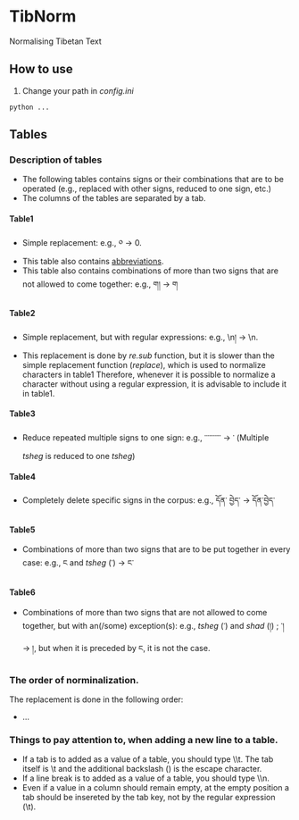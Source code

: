 # TibNorm
Normalising Tibetan Text

<!-- TODOs -->
<!-- 1. explain how to use it -->
<!-- 2. explain columns of each table -->

## How to use
1. Change your path in _config.ini_

```
python ...
```

## Tables
### Description of tables
- The following tables contains signs or their combinations that are to be operated (e.g., replaced with other signs, reduced to one sign, etc.)
- The columns of the tables are separated by a tab.
#### Table1
- Simple replacement: e.g., ༠ &rarr; 0.
- This table also contains [abbreviations](http://www.rkts.org/abb/list.php).
- This table also contains combinations of more than two signs that are not allowed to come together: e.g., ག། &rarr; ག
#### Table2
- Simple replacement, but with regular expressions: e.g., \\n། &rarr; \\n.
- This replacement is done by _re.sub_ function, but it is slower than the simple replacement function (_replace_), which is used to normalize characters in table1 Therefore, whenever it is possible to normalize a character without using a regular expression, it is advisable to include it in table1.
#### Table3
- Reduce repeated multiple signs to one sign: e.g., ་་་་་་་་་་ &rarr; ་ (Multiple _tsheg_ is reduced to one _tsheg_)
#### Table4
- Completely delete specific signs in the corpus: e.g., དོན་ བྱེད་ &rarr; དོན་བྱེད་
#### Table5
- Combinations of more than two signs that are to be put together in every case: e.g., ང and _tsheg_ (་) &rarr; ང་
#### Table6
- Combinations of more than two signs that are not allowed to come together, but with an(/some) exception(s): e.g., _tsheg_ (་) and _shad_ (།) ; ་། &rarr; །, but when it is preceded by ང, it is not the case.
### The order of norminalization.
The replacement is done in the following order:
- ...
### Things to pay attention to, when adding a new line to a table.
- If a tab is to added as a value of a table, you should type \\\t. The tab itself is \t and the additional backslash (\) is the escape character.
- If a line break is to added as a value of a table, you should type \\\n.
- Even if a value in a column should remain empty, at the empty position a tab should be insereted by the tab key, not by the regular expression (\t).
